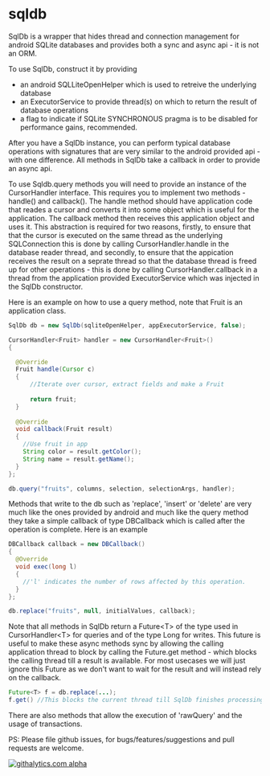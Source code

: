 sqldb
=====

SqlDb is a wrapper that hides thread and connection management for android SQLite databases and provides both a sync and async api - it is not an ORM. 

To use SqlDb, construct it by providing 

* an android SQLLiteOpenHelper which is used to retreive the underlying database
* an ExecutorService to provide thread(s) on which to return the result of database operations
* a flag to indicate if SQLite SYNCHRONOUS pragma is to be disabled for performance gains, recommended.


After you have a SqlDb instance, you can perform typical database operations with signatures that are very similar to the android provided api - with one difference. All methods in SqlDb take a callback in order to provide an async api.

To use Sqldb.query methods you will need to provide an instance of the CursorHandler interface. This requires you to implement two methods - handle() and callback(). The handle method should have application code that reades a cursor and converts it into some object which is useful for the application. The callback method then receives this application object and uses it. This abstraction is required for two reasons, firstly, to ensure that that the cursor is executed on the same thread as the underlying SQLConnection this is done by calling CursorHandler.handle in the database reader thread, and secondly, to ensure that the appication receives the result on a seprate thread so that the database thread is freed up for other operations - this is done by calling CursorHandler.callback in a thread from the application provided ExecutorService which was injected in the SqlDb constructor. 

Here is an example on how to use a query method, note that Fruit is an application class.

```java
SqlDb db = new SqlDb(sqliteOpenHelper, appExecutorService, false);

CursorHandler<Fruit> handler = new CursorHandler<Fruit>()
{

  @Override
  Fruit handle(Cursor c)
  {
      //Iterate over cursor, extract fields and make a Fruit
      
      return fruit;
  }
  
  @Override
  void callback(Fruit result)
  {
    //Use fruit in app
    String color = result.getColor();
    String name = result.getName();
  }
};

db.query("fruits", columns, selection, selectionArgs, handler); 

```

Methods that write to the db such as 'replace', 'insert' or 'delete' are very much like the ones provided by android and much like the query method they take a simple callback of type DBCallback which is called after the operation is complete. Here is an example

```java
DBCallback callback = new DBCallback()
{
  @Override
  void exec(long l)
  {
    //'l' indicates the number of rows affected by this operation.
  }
};

db.replace("fruits", null, initialValues, callback);
```

Note that all methods in SqlDb return a Future\<T\> of the type used in CursorHandler\<T\> for queries and of the type Long for writes. This future is useful to make these async methods sync by allowing the calling application thread to block by calling the Future.get method - which blocks the calling thread till a result is available. For most usecases we will just ignore this Future as we don't want to wait for the result and will instead rely on the callback.

```java
Future<T> f = db.replace(...);
f.get() //This blocks the current thread till SqlDb finishes processing and has a result available

```

There are also methods that allow the execution of 'rawQuery' and the usage of transactions.

PS: Please file github issues, for bugs/features/suggestions and pull requests are welcome.


[![githalytics.com alpha](https://cruel-carlota.pagodabox.com/bf60f0d436365b6217d1014f3844e199 "githalytics.com")](http://githalytics.com/kashifrazzaqui/sqldb)
